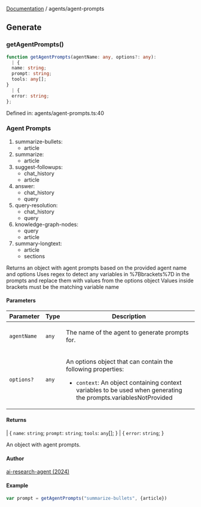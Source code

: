 [Documentation](../modules.md) / agents/agent-prompts

## Generate

### getAgentPrompts()

```ts
function getAgentPrompts(agentName: any, options?: any): 
  | {
  name: string;
  prompt: string;
  tools: any[];
}
  | {
  error: string;
};
```

Defined in: agents/agent-prompts.ts:40

### Agent Prompts

 1. summarize-bullets:
       - article
   2. summarize:
       - article
   3. suggest-followups:
       - chat_history
       - article
   4. answer:
       - chat_history
       - query
   5. query-resolution:
       - chat_history
       - query
   6. knowledge-graph-nodes:
       - query
       - article
   7. summary-longtext:
       - article
       - sections 

Returns an object with agent prompts based on the provided agent name and options
Uses regex to detect any variables in %7Bbrackets%7D in the prompts
and replace them with values from the options object
Values inside brackets must be the matching variable name

#### Parameters

<table>
<thead>
<tr>
<th>Parameter</th>
<th>Type</th>
<th>Description</th>
</tr>
</thead>
<tbody>
<tr>
<td>

`agentName`

</td>
<td>

`any`

</td>
<td>

The name of the agent to generate prompts for.

</td>
</tr>
<tr>
<td>

`options?`

</td>
<td>

`any`

</td>
<td>

An options object that can contain the following
  properties:
  - `context`: An object containing context variables to be used when
    generating the prompts.variablesNotProvided

</td>
</tr>
</tbody>
</table>

#### Returns

  \| \{
  `name`: `string`;
  `prompt`: `string`;
  `tools`: `any`[];
\}
  \| \{
  `error`: `string`;
\}

An object with agent prompts.

#### Author

[ai-research-agent (2024)](https://airesearch.js.org)

#### Example

```ts
var prompt = getAgentPrompts("summarize-bullets", {article})
```
